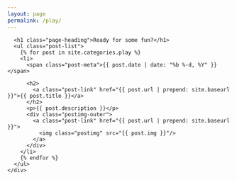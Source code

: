 ```yaml
---
layout: page
permalink: /play/
---
```



<div class = "container-fluid">
  <div class ="row">
    <div class="col-md-1 col-sm-1"></div>
    <div class="col-md-10 col-sm-10">

      <h1 class="page-heading">Ready for some fun?</h1>
      <ul class="post-list">
        {% for post in site.categories.play %}
        <li>
          <span class="post-meta">{{ post.date | date: "%b %-d, %Y" }}</span>

          <h2>
            <a class="post-link" href="{{ post.url | prepend: site.baseurl }}">{{ post.title }}</a>
          </h2>
          <p>{{ post.description }}</p>
          <div class="postimg-outer">
            <a class="post-link" href="{{ post.url | prepend: site.baseurl }}">
              <img class="postimg" src="{{ post.img }}"/> 
            </a>
          </div>
        </li>
        {% endfor %}
      </ul>
    </div>
  </div>
</div>

